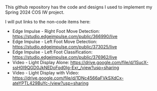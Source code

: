This github repository has the code and designs I used to implement my Spring 2024 COS IW project.

I will put links to the non-code items here:
  * Edge Impulse - Right Foot Move Detection: https://studio.edgeimpulse.com/public/366990/live
  * Edge Impulse - Left Foot Move Detection: https://studio.edgeimpulse.com/public/373025/live
  * Edge Impulse - Left Foot Classification: https://studio.edgeimpulse.com/public/376962/live
  * Video - Light Display Alone: https://drive.google.com/file/d/1SucX-ssH0l9QGD0JkNEDoFqd0Ig-Exr_/view?usp=sharing
  * Video - Light Display with Video: https://drive.google.com/file/d/1DNc4566aFVkSXdCx-ateYPTL429BuYc-/view?usp=sharing
